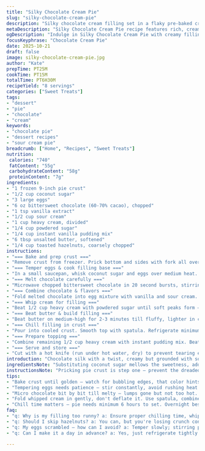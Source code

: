 ```yaml
---
title: "Silky Chocolate Cream Pie"
slug: "silky-chocolate-cream-pie"
description: "Silky chocolate cream filling set in a flaky pre-baked crust, made safer by tempering eggs and gently melting dark chocolate. Heavy cream for a fluffy finish. Replaced granulated sugar with coconut sugar for subtle caramel notes. Sour cream folds in for a slight tang. Chill deepens flavors, held overnight to set. Topped with whipped cream thickened by instant pudding powder and sprinkled with toasted hazelnuts instead of plain chopped chocolate for crunch and aroma. Precision on temp and textures avoids grainy, curdled messes."
metaDescription: "Silky Chocolate Cream Pie recipe features rich, creamy filling with coconut sugar and sour cream. Topped with whipped cream and hazelnuts."
ogDescription: "Indulge in Silky Chocolate Cream Pie with creamy filling made from coconut sugar and sour cream. Topped with whipped cream and hazelnuts."
focusKeyphrase: "Chocolate Cream Pie"
date: 2025-10-21
draft: false
image: silky-chocolate-cream-pie.jpg
author: "Kate"
prepTime: PT25M
cookTime: PT15M
totalTime: PT6H30M
recipeYield: "8 servings"
categories: ["Sweet Treats"]
tags:
- "dessert"
- "pie"
- "chocolate"
- "cream"
keywords:
- "chocolate pie"
- "dessert recipes"
- "sour cream pie"
breadcrumb: ["Home", "Recipes", "Sweet Treats"]
nutrition: 
 calories: "740"
 fatContent: "55g"
 carbohydrateContent: "58g"
 proteinContent: "7g"
ingredients:
- "1 frozen 9-inch pie crust"
- "1/2 cup coconut sugar"
- "3 large eggs"
- "6 oz bittersweet chocolate (60-70% cacao), chopped"
- "1 tsp vanilla extract"
- "1/2 cup sour cream"
- "1 cup heavy cream, divided"
- "1/4 cup powdered sugar"
- "1/4 cup instant vanilla pudding mix"
- "6 tbsp unsalted butter, softened"
- "1/4 cup toasted hazelnuts, coarsely chopped"
instructions:
- "=== Bake and prep crust ==="
- "Remove crust from freezer. Prick bottom and sides with fork all over. Stops air pockets inflating and cracking. Bake at 375F until golden edges, about 12 minutes but watch closely; bubbles, browning edges tell the story. Cool completely on wire rack to keep flaky."
- "=== Temper eggs & cook filling base ==="
- "In a small saucepan, whisk coconut sugar and eggs over medium heat. Stir constantly. No rush, eggs won’t scramble this way. Look for thickening – coats back of spoon, temp hits around 158F to 160F; if no thermometer, watch carefully for thread-like ribbons when you pull the spoon away. Remove immediately. Pour into mixing bowl to stop cooking further."
- "=== Melt chocolate carefully ==="
- "Microwave chopped bittersweet chocolate in 20 second bursts, stirring well between. Hot enough to melt, not scorch — warm to touch, glossy, lump-free. Too hot, it’ll seize; start slower if unsure — double boiler bailout ready."
- "=== Combine chocolate & flavors ==="
- "Fold melted chocolate into egg mixture with vanilla and sour cream. Sour cream adds balance, keeps richness in check and smooths texture. Stir gently until shiny and combined."
- "=== Whip cream for filling ==="
- "Beat 1/2 cup heavy cream with powdered sugar until soft peaks form — not too stiff, just enough to hold shape loosely. If overwhipped, it’ll dull and lose volume. Set aside."
- "=== Beat butter & build filling ==="
- "Beat butter on medium-high for 2-3 minutes till fluffy, lighter in color. Adds air, essential for texture. Add chocolate mixture, beat high for 4 minutes — will thicken and get glossy. Fold in whipped cream carefully. Stop as soon as no streaks remain — overmixing breaks air, flattening pie."
- "=== Chill filling in crust ==="
- "Pour into cooled crust. Smooth top with spatula. Refrigerate minimum 6 hours. Overnight best. Filling firms, texture sets. Cutting beforehand risks collapse."
- "=== Prepare topping ==="
- "Combine remaining 1/2 cup heavy cream with instant pudding mix. Beat until soft peaks form; pudding stabilizes whipped cream so it won’t weep on pie. Spoon over chilled pie. Scatter toasted hazelnuts on top for crunch and nutty aroma instead of plain chopped chocolate."
- "=== Serve and store ==="
- "Cut with a hot knife (run under hot water, dry) to prevent tearing edges. Store covered in fridge. Eat within 3 days for best flavor and texture."
introduction: "Chocolate silk with a twist, creamy but grounded with sour cream and coconut sugar for subtle depth. Temperature control here makes or breaks it — eggs must thicken but not scramble; chocolate melts without seizing. That soft whip of cream folded in? Airy, luxurious. Butter beaten first traps air, improves mouthfeel and structure. Pie crust (store-bought or homemade) needs holes pricked or it puffs like a balloon in oven. Chilling overnight isn't a suggestion — it firms up the filling for clean cuts and consistent bites, no squidgy disaster. Topping whipped with pudding powder holds it firm and teasingly soft, hazelnuts give a crunch contrast in aroma and texture. Flourishes that matter."
ingredientsNote: "Substituting coconut sugar mellows the sweetness, adds caramel notes while lower glycemic index aids digestion. Bittersweet chocolate works better than milk or semi-sweet here — richer, less sweet, balances tart sour cream. Sour cream adds moisture and slight tang, blending in to keep filling from being cloyingly heavy. Butter must be soft but not melted for proper aeration during beating. If no instant pudding on hand, cornstarch plus a pinch of gelatin can stabilize whipped cream, but pudding powder is foolproof shortcut. Toasted hazelnuts give dimension — replace with toasted pecans or almonds if preferred, but drying nuts to a fragrant toasty level is crucial to avoid raw flavors. Use heavy cream over whipping cream for stable peak formation; less fat can cause runny or weepy results."
instructionsNote: "Pricking pie crust is step one — prevent the dreaded air bubbles will burst or create ugly toppings. Temper eggs by cooking gently over medium heat with constant stirring; rushing will scramble, ruining texture and safety. Temperature matters — target 158-160F for thickened, safe eggs without scrambling. Use a thermometer or visual cues like coating a spoon with mixture and seeing if it forms ribbons when runny drops fall. Melting chocolate slowly in short bursts avoids scorch or seizing — stirring between microwaving critical. Sour cream adds body and breaks up intenseness. Beat butter light and fluffy so air bubbles trap into the structure, giving lightness not heaviness — takes patience and high speed. Folding whipped cream in must be gentle; over mixing causes deflation making filling dense and dull. Refrigerate pie minimum 6 hours, ideally overnight for setting and clean slicing. Whipped topping stabilized with pudding powder prevents weeping and adds hold; fold in using chilled bowls for best volume. Toast nuts until fragrant but not burnt; burnt nuts bitter. Use a hot knife for slicing — a cold or dull knife smears filling and cracks crust."
tips:
- "Bake crust until golden — watch for bubbling edges, that color hints it’s done. Pierce skin helps steam escape, no air pockets ruining slice."
- "Tempering eggs needs patience — stir constantly, avoid rushing heat. Look for ribbons forming on spoon for thickening. 158F-160F is the mark."
- "Micro chocolate bit by bit till melty — lumps gone but not too hot. Scorched chocolate ruins flavor. Start low; double boiler can save it."
- "Fold whipped cream in gently, don't deflate it. Use spatula, combine until no streaks left. Overmixing? Filling gets heavy, loses airy structure."
- "Chill time matters — pie needs minimum 6 hours to set. Overnight best; flavors meld, filling firms, results in cleaner slices."
faq:
- "q: Why is my filling too runny? a: Ensure proper chilling time, whipped cream must hold structure well. Watch those mixes or runny disaster."
- "q: Should I skip hazelnuts? a: You can, but you're losing crunch contrast. Try pecans instead but toast any nut until fragrant."
- "q: My eggs scrambled — how can I avoid? a: Temper slowly; stirring prevents curdling — direct heat ruins that silky texture you want."
- "q: Can I make it a day in advance? a: Yes, just refrigerate tightly. Pie holds well up to 3 days; flavors deepen nicely. But keep it cold."

---
```

